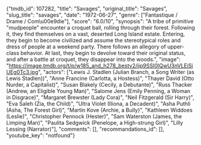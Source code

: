 {"tmdb_id": 107282, "title": "Savages", "original_title": "Savages", "slug_title": "savages", "date": "1972-06-27", "genre": ["Fantastique / Drame / Com\u00e9die"], "score": "6.0/10", "synopsis": "A tribe of primitive \"mudpeople\" encounter a croquet ball, rolling through their forest. Following it, they find themselves on a vast, deserted Long Island estate. Entering, they begin to become civilized and assume the stereotypical roles and dress of people at a weekend party. There follows an allegory of upper-class behavior. At last, they begin to devolve toward their original status, and after a battle at croquet, they disappear into the woods.", "image": "https://image.tmdb.org/t/p/w185_and_h278_bestv2/ijp9SSI0lQwU3nVLEiSjUEg0Tc3.jpg", "actors": ["Lewis J. Stadlen (Julian Branch, a Song Writer (as Lewis Stadlen))", "Anne Francine (Carlotta, a Hostess)", "Thayer David (Otto Nurder, a Capitalist)", "Susan Blakely (Cecily, a Debutante)", "Russ Thacker (Andrew, an Eligible Young Man)", "Salome Jens (Emily Penning, a Woman in Disgrace)", "Margaret Brewster (Lady Cora)", "Neil Fitzgerald (Sir Harry)", "Eva Saleh (Zia, the Child)", "Ultra Violet (Iliona, a Decadent)", "Asha Puthli (Asha, The Forest Girl)", "Martin Kove (Archie, a Bully)", "Kathleen Widdoes (Leslie)", "Christopher Pennock (Hester)", "Sam Waterston (James, the Limping Man)", "Paulita Sedgwick (Penelope, a High-strung Girl)", "Lilly Lessing (Narrator)"], "comments": [], "recommandations_id": [], "youtube_key": "notfound"}